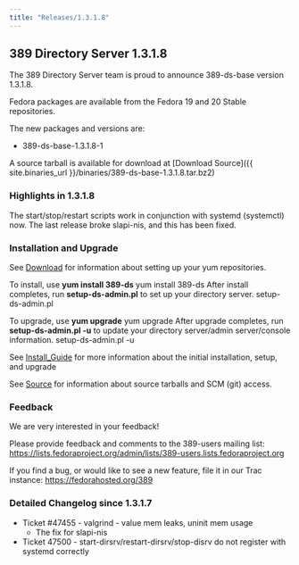 ```yaml
---
title: "Releases/1.3.1.8"
---
```

389 Directory Server 1.3.1.8
----------------------------

The 389 Directory Server team is proud to announce 389-ds-base version 1.3.1.8.

Fedora packages are available from the Fedora 19 and 20 Stable repositories.

The new packages and versions are:

-   389-ds-base-1.3.1.8-1

A source tarball is available for download at [Download Source]({{ site.binaries_url }}/binaries/389-ds-base-1.3.1.8.tar.bz2)

### Highlights in 1.3.1.8

The start/stop/restart scripts work in conjunction with systemd (systemctl) now. The last release broke slapi-nis, and this has been fixed.

### Installation and Upgrade

See [Download](../download.html) for information about setting up your yum repositories.

To install, use **yum install 389-ds** yum install 389-ds After install completes, run **setup-ds-admin.pl** to set up your directory server. setup-ds-admin.pl

To upgrade, use **yum upgrade** yum upgrade After upgrade completes, run **setup-ds-admin.pl -u** to update your directory server/admin server/console information. setup-ds-admin.pl -u

See [Install\_Guide](../legacy/install-guide.html) for more information about the initial installation, setup, and upgrade

See [Source](../development/source.html) for information about source tarballs and SCM (git) access.

### Feedback

We are very interested in your feedback!

Please provide feedback and comments to the 389-users mailing list: <https://lists.fedoraproject.org/admin/lists/389-users.lists.fedoraproject.org>

If you find a bug, or would like to see a new feature, file it in our Trac instance: <https://fedorahosted.org/389>

### Detailed Changelog since 1.3.1.7

-   Ticket \#47455 - valgrind - value mem leaks, uninit mem usage
    -   The fix for slapi-nis
-   Ticket 47500 - start-dirsrv/restart-dirsrv/stop-disrv do not register with systemd correctly

